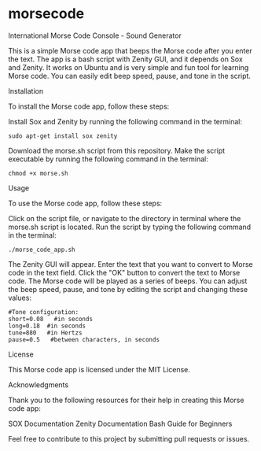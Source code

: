 # morsecode
International Morse Code Console - Sound Generator

This is a simple Morse code app that beeps the Morse code after you enter the text. The app is a bash script with Zenity GUI, and it depends on Sox and Zenity. It works on Ubuntu and is very simple and fun tool for learning Morse code. You can easily edit beep speed, pause, and tone in the script.

Installation

To install the Morse code app, follow these steps:

Install Sox and Zenity by running the following command in the terminal:

    sudo apt-get install sox zenity

Download the morse.sh script from this repository.
Make the script executable by running the following command in the terminal:

    chmod +x morse.sh

Usage

To use the Morse code app, follow these steps:

Click on the script file, or navigate to the directory in terminal where the morse.sh script is located.
Run the script by typing the following command in the terminal:

    ./morse_code_app.sh

The Zenity GUI will appear. Enter the text that you want to convert to Morse code in the text field.
Click the "OK" button to convert the text to Morse code.
The Morse code will be played as a series of beeps. You can adjust the beep speed, pause, and tone by editing the script and changing these values:

    #Tone configuration:
    short=0.08   #in seconds
    long=0.18  #in seconds
    tune=880   #in Hertzs
    pause=0.5   #between characters, in seconds


License

This Morse code app is licensed under the MIT License.

Acknowledgments

Thank you to the following resources for their help in creating this Morse code app:

SOX Documentation
Zenity Documentation
Bash Guide for Beginners

Feel free to contribute to this project by submitting pull requests or issues.
